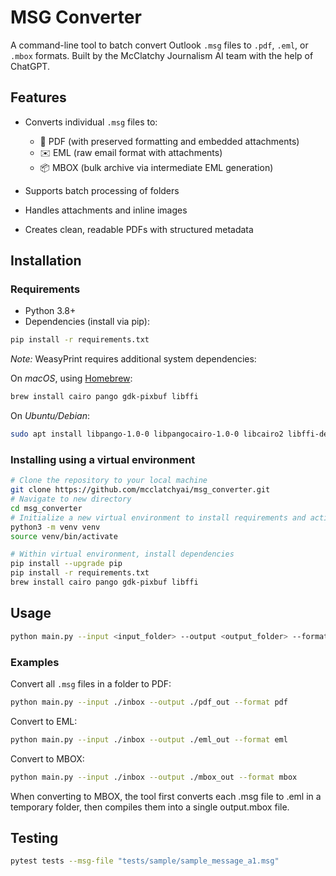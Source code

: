 # MSG Converter

A command-line tool to batch convert Outlook `.msg` files to `.pdf`, `.eml`, or `.mbox` formats. Built by the McClatchy Journalism AI team with the help of ChatGPT.

## Features

- Converts individual `.msg` files to:
  - 📄 PDF (with preserved formatting and embedded attachments)
  - ✉️ EML (raw email format with attachments)
  - 📦 MBOX (bulk archive via intermediate EML generation)

- Supports batch processing of folders
- Handles attachments and inline images
- Creates clean, readable PDFs with structured metadata

## Installation

### Requirements

- Python 3.8+
- Dependencies (install via pip):

```bash
pip install -r requirements.txt
```

*Note:* WeasyPrint requires additional system dependencies:

On *macOS*, using [Homebrew](https://brew.sh/):

```bash
brew install cairo pango gdk-pixbuf libffi
```

On *Ubuntu/Debian*:

```bash
sudo apt install libpango-1.0-0 libpangocairo-1.0-0 libcairo2 libffi-dev shared-mime-info
```

### Installing using a virtual environment

```bash
# Clone the repository to your local machine
git clone https://github.com/mcclatchyai/msg_converter.git
# Navigate to new directory
cd msg_converter
# Initialize a new virtual environment to install requirements and activate
python3 -m venv venv
source venv/bin/activate

# Within virtual environment, install dependencies
pip install --upgrade pip
pip install -r requirements.txt
brew install cairo pango gdk-pixbuf libffi
```

## Usage

```bash
python main.py --input <input_folder> --output <output_folder> --format <pdf|eml|mbox>
```

### Examples
Convert all `.msg` files in a folder to PDF:

```bash
python main.py --input ./inbox --output ./pdf_out --format pdf
```

Convert to EML:

```bash
python main.py --input ./inbox --output ./eml_out --format eml
```

Convert to MBOX:

```bash
python main.py --input ./inbox --output ./mbox_out --format mbox
```

When converting to MBOX, the tool first converts each .msg file to .eml in a temporary folder, then compiles them into a single output.mbox file.

## Testing

```bash
pytest tests --msg-file "tests/sample/sample_message_a1.msg"    
```